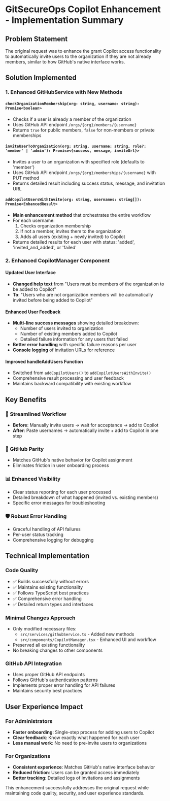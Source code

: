 # GitSecureOps Copilot Enhancement - Implementation Summary

## Problem Statement
The original request was to enhance the grant Copilot access functionality to automatically invite users to the organization if they are not already members, similar to how GitHub's native interface works.

## Solution Implemented

### 1. Enhanced GitHubService with New Methods

#### `checkOrganizationMembership(org: string, username: string): Promise<boolean>`
- Checks if a user is already a member of the organization
- Uses GitHub API endpoint `/orgs/{org}/members/{username}`
- Returns `true` for public members, `false` for non-members or private memberships

#### `inviteUserToOrganization(org: string, username: string, role?: 'member' | 'admin'): Promise<{success, message, inviteUrl}>`
- Invites a user to an organization with specified role (defaults to 'member')
- Uses GitHub API endpoint `/orgs/{org}/memberships/{username}` with PUT method
- Returns detailed result including success status, message, and invitation URL

#### `addCopilotUsersWithInvite(org: string, usernames: string[]): Promise<EnhancedResult>`
- **Main enhancement method** that orchestrates the entire workflow
- For each username:
  1. Checks organization membership
  2. If not a member, invites them to the organization
  3. Adds all users (existing + newly invited) to Copilot
- Returns detailed results for each user with status: 'added', 'invited_and_added', or 'failed'

### 2. Enhanced CopilotManager Component

#### Updated User Interface
- **Changed help text** from "Users must be members of the organization to be added to Copilot" 
- **To**: "Users who are not organization members will be automatically invited before being added to Copilot"

#### Enhanced User Feedback
- **Multi-line success messages** showing detailed breakdown:
  - Number of users invited to organization
  - Number of existing members added to Copilot
  - Detailed failure information for any users that failed
- **Better error handling** with specific failure reasons per user
- **Console logging** of invitation URLs for reference

#### Improved handleAddUsers Function
- Switched from `addCopilotUsers()` to `addCopilotUsersWithInvite()`
- Comprehensive result processing and user feedback
- Maintains backward compatibility with existing workflow

## Key Benefits

### 🚀 Streamlined Workflow
- **Before**: Manually invite users → wait for acceptance → add to Copilot
- **After**: Paste usernames → automatically invite + add to Copilot in one step

### 🎯 GitHub Parity
- Matches GitHub's native behavior for Copilot assignment
- Eliminates friction in user onboarding process

### 📊 Enhanced Visibility
- Clear status reporting for each user processed
- Detailed breakdown of what happened (invited vs. existing members)
- Specific error messages for troubleshooting

### 🛡️ Robust Error Handling
- Graceful handling of API failures
- Per-user status tracking
- Comprehensive logging for debugging

## Technical Implementation

### Code Quality
- ✅ Builds successfully without errors
- ✅ Maintains existing functionality
- ✅ Follows TypeScript best practices
- ✅ Comprehensive error handling
- ✅ Detailed return types and interfaces

### Minimal Changes Approach
- Only modified necessary files:
  - `src/services/githubService.ts` - Added new methods
  - `src/components/CopilotManager.tsx` - Enhanced UI and workflow
- Preserved all existing functionality
- No breaking changes to other components

### GitHub API Integration
- Uses proper GitHub API endpoints
- Follows GitHub's authentication patterns
- Implements proper error handling for API failures
- Maintains security best practices

## User Experience Impact

### For Administrators
- **Faster onboarding**: Single-step process for adding users to Copilot
- **Clear feedback**: Know exactly what happened for each user
- **Less manual work**: No need to pre-invite users to organizations

### For Organizations
- **Consistent experience**: Matches GitHub's native interface behavior
- **Reduced friction**: Users can be granted access immediately
- **Better tracking**: Detailed logs of invitations and assignments

This enhancement successfully addresses the original request while maintaining code quality, security, and user experience standards.